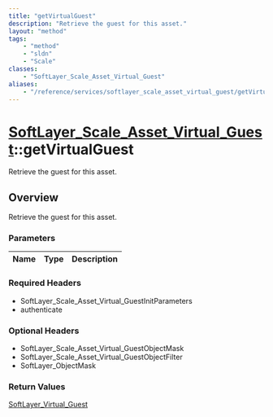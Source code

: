 ```yaml
---
title: "getVirtualGuest"
description: "Retrieve the guest for this asset."
layout: "method"
tags:
    - "method"
    - "sldn"
    - "Scale"
classes:
    - "SoftLayer_Scale_Asset_Virtual_Guest"
aliases:
    - "/reference/services/softlayer_scale_asset_virtual_guest/getVirtualGuest"
---
```

# [SoftLayer_Scale_Asset_Virtual_Guest](/reference/services/SoftLayer_Scale_Asset_Virtual_Guest)::getVirtualGuest

Retrieve the guest for this asset.


## Overview 
Retrieve the guest for this asset.

### Parameters 
|Name | Type | Description |
| --- | --- | --- |


### Required Headers
* SoftLayer_Scale_Asset_Virtual_GuestInitParameters
* authenticate

### Optional Headers
* SoftLayer_Scale_Asset_Virtual_GuestObjectMask
* SoftLayer_Scale_Asset_Virtual_GuestObjectFilter
* SoftLayer_ObjectMask

### Return Values
<a href='/reference/datatypes/SoftLayer_Virtual_Guest'>SoftLayer_Virtual_Guest </a>

